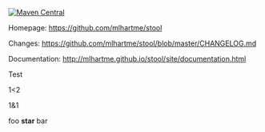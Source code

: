 [![Maven Central](https://maven-badges.herokuapp.com/maven-central/net.oneandone.stool/main/badge.svg)](https://maven-badges.herokuapp.com/maven-central/net.oneandone.stool/main)

Homepage: https://github.com/mlhartme/stool

Changes: https://github.com/mlhartme/stool/blob/master/CHANGELOG.md

Documentation: http://mlhartme.github.io/stool/site/documentation.html

Test

1<2

1&1

foo **star** bar